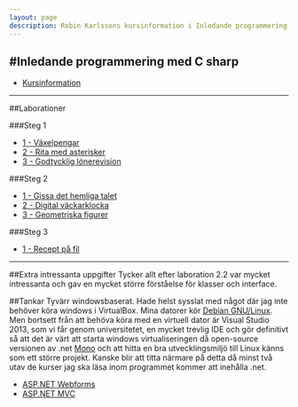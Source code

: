 ```yaml
---
layout: page
description: Robin Karlssons kursinformation i Inledande programmering med C#
---
```

#Inledande programmering med C sharp
---
- [Kursinformation](https://coursepress.lnu.se/kurs/inledande-programmering-med-csharp/)

---
##Laborationer

###Steg 1
- [1 - Växelpengar](https://github.com/rk222ev/1dv402-rk222ev-1-1-vaxelpengar)
- [2 - Rita med asterisker](https://github.com/rk222ev/1dv402-rk222ev-1-2-rita-med-asterisker)
- [3 - Godtycklig lönerevision](https://github.com/rk222ev/1dv402-rk222ev-1-3-godtycklig-lonerevision)


###Steg 2
- [1 - Gissa det hemliga talet](https://github.com/rk222ev/1dv402-2-1-c-gissa-det-hemliga-talet)
- [2 - Digital väckarklocka](https://github.com/rk222ev/1dv402-2-2-digital-vackarklocka)
- [3 - Geometriska figurer](https://github.com/rk222ev/1dv402-2-3-geometriska-figurer)


###Steg 3
- [1 - Recept på fil](https://github.com/rk222ev/1dv402-3-1-recept-pa-fil)

---

##Extra intressanta uppgifter
Tycker allt efter laboration 2.2 var mycket intressanta och gav en mycket större förståelse för klasser och interface.

##Tankar
Tyvärr windowsbaserat. Hade helst sysslat med något där jag inte behöver köra windows i VirtualBox.
Mina datorer kör [Debian GNU/Linux](http://www.debian.org). Men bortsett från att behöva köra med en virtuell dator
är Visual Studio 2013, som vi får genom universitetet, en mycket trevlig IDE och gör definitivt så att
det är värt att starta windows virtualiseringen då open-source versionen av .net [Mono](http://www.mono-project.com/)
och att hitta en bra utvecklingsmiljö till Linux känns som ett större projekt.
Kanske blir att titta närmare på detta då minst två utav de kurser jag ska läsa inom programmet kommer att inehålla .net.

- [ASP.NET Webforms](https://coursepress.lnu.se/kurs/aspnet-web-forms/)
- [ASP.NET MVC](https://coursepress.lnu.se/kurs/aspnet-mvc/)
